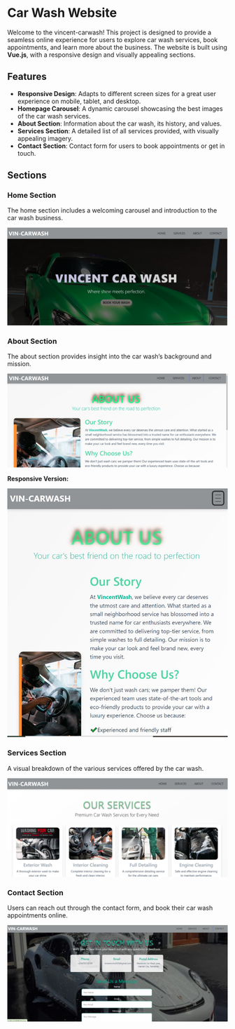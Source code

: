 # Car Wash Website

Welcome to the vincent-carwash! This project is designed to provide a seamless online experience for users to explore car wash services, book appointments, and learn more about the business. The website is built using **Vue.js**, with a responsive design and visually appealing sections.

## Features

- **Responsive Design**: Adapts to different screen sizes for a great user experience on mobile, tablet, and desktop.
- **Homepage Carousel**: A dynamic carousel showcasing the best images of the car wash services.
- **About Section**: Information about the car wash, its history, and values.
- **Services Section**: A detailed list of all services provided, with visually appealing imagery.
- **Contact Section**: Contact form for users to book appointments or get in touch.

## Sections

### Home Section
The home section includes a welcoming carousel and introduction to the car wash business.

![Home Section](src/assets/Home%20section.jpg)

### About Section
The about section provides insight into the car wash’s background and mission.

![About Section](src/assets/About%20section.jpg)

**Responsive Version:**

![About Section (Responsive)](src/assets/about%20section%20responsive%20.jpg)

### Services Section
A visual breakdown of the various services offered by the car wash.

![Services Section](src/assets/services%20section.jpg)

### Contact Section
Users can reach out through the contact form, and book their car wash appointments online.

![Contact Section](src/assets/contact%20section.jpg)
